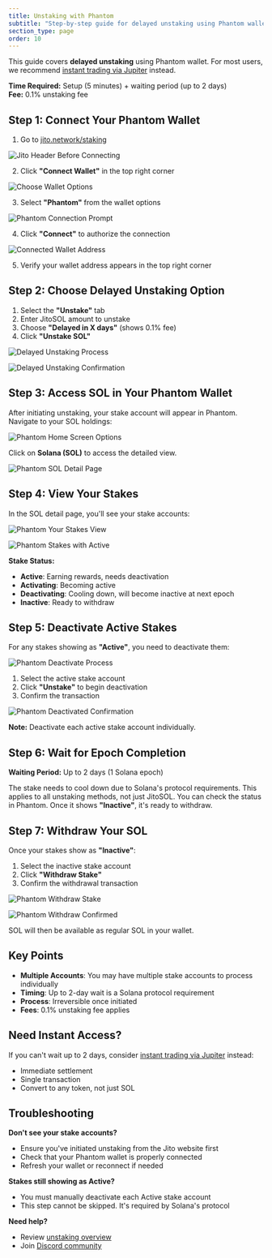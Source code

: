 ```yaml
---
title: Unstaking with Phantom
subtitle: "Step-by-step guide for delayed unstaking using Phantom wallet"
section_type: page
order: 10
---
```


This guide covers **delayed unstaking** using Phantom wallet. For most users, we recommend [instant trading via Jupiter](/jitosol/get-started/unstaking-jitosol-flow/unstaking-overview/#option-1-instant-trading-recommended) instead.

**Time Required:** Setup (5 minutes) + waiting period (up to 2 days)  
**Fee:** 0.1% unstaking fee

## Step 1: Connect Your Phantom Wallet

1. Go to [jito.network/staking](https://www.jito.network/staking/)

![Jito Header Before Connecting](/shared/images/jitosol/wallet-unstake-sol-header-with-connect-button-before-connecting.png)

2. Click **"Connect Wallet"** in the top right corner

![Choose Wallet Options](/shared/images/jitosol/wallet-unstake-sol-choose-wallet-options.png)

3. Select **"Phantom"** from the wallet options

![Phantom Connection Prompt](/shared/images/jitosol/phantom-unstake-sol-connect-wallet.png)

4. Click **"Connect"** to authorize the connection

![Connected Wallet Address](/shared/images/jitosol/phantom-unstake-sol-wallet-address-button.png)

5. Verify your wallet address appears in the top right corner

## Step 2: Choose Delayed Unstaking Option

1. Select the **"Unstake"** tab
2. Enter JitoSOL amount to unstake
3. Choose **"Delayed in X days"** (shows 0.1% fee)
4. Click **"Unstake SOL"**

![Delayed Unstaking Process](/shared/images/jitosol/stake-page-unstake-section-delayed-unstake-flow.png)

![Delayed Unstaking Confirmation](/shared/images/jitosol/stake-page-confirm-modal-delayed-flow-unstake-jitosol.png)

## Step 3: Access SOL in Your Phantom Wallet

After initiating unstaking, your stake account will appear in Phantom. Navigate to your SOL holdings:

![Phantom Home Screen Options](/shared/images/jitosol/phantom-unstake-sol-option-step-1.png)

Click on **Solana (SOL)** to access the detailed view.

![Phantom SOL Detail Page](/shared/images/jitosol/phantom-unstake-sol-detail-page-step-2.png)

## Step 4: View Your Stakes

In the SOL detail page, you'll see your stake accounts:

![Phantom Your Stakes View](/shared/images/jitosol/phantom-unstake-sol-your-stakes-step-3.png)

![Phantom Stakes with Active](/shared/images/jitosol/phantom-unstake-sol-your-stakes-with-active-step-3a.png)

**Stake Status:**
- **Active**: Earning rewards, needs deactivation
- **Activating**: Becoming active
- **Deactivating**: Cooling down, will become inactive at next epoch
- **Inactive**: Ready to withdraw

## Step 5: Deactivate Active Stakes

For any stakes showing as **"Active"**, you need to deactivate them:

![Phantom Deactivate Process](/shared/images/jitosol/phantom-unstake-sol-active-unstake-deactivate-step-4a.png)

1. Select the active stake account
2. Click **"Unstake"** to begin deactivation
3. Confirm the transaction

![Phantom Deactivated Confirmation](/shared/images/jitosol/phantom-unstake-sol-active-unstaked-deactivated-confirmed-step-5a.png)

**Note:** Deactivate each active stake account individually.

## Step 6: Wait for Epoch Completion

**Waiting Period:** Up to 2 days (1 Solana epoch)

The stake needs to cool down due to Solana's protocol requirements. This applies to all unstaking methods, not just JitoSOL. You can check the status in Phantom. Once it shows **"Inactive"**, it's ready to withdraw.

## Step 7: Withdraw Your SOL

Once your stakes show as **"Inactive"**:
1. Select the inactive stake account
2. Click **"Withdraw Stake"**
3. Confirm the withdrawal transaction

![Phantom Withdraw Stake](/shared/images/jitosol/phantom-unstake-sol-withdraw-stake-step-4.png)

![Phantom Withdraw Confirmed](/shared/images/jitosol/phantom-unstake-sol-withdraw-confirmed-step-5.png)

SOL will then be available as regular SOL in your wallet.

## Key Points

- **Multiple Accounts**: You may have multiple stake accounts to process individually
- **Timing**: Up to 2-day wait is a Solana protocol requirement
- **Process**: Irreversible once initiated
- **Fees**: 0.1% unstaking fee applies

## Need Instant Access?

If you can't wait up to 2 days, consider [instant trading via Jupiter](/jitosol/get-started/unstaking-jitosol-flow/unstaking-overview/#option-1-instant-trading-recommended) instead:
- Immediate settlement
- Single transaction
- Convert to any token, not just SOL

## Troubleshooting

**Don't see your stake accounts?**
- Ensure you've initiated unstaking from the Jito website first
- Check that your Phantom wallet is properly connected
- Refresh your wallet or reconnect if needed

**Stakes still showing as Active?**
- You must manually deactivate each Active stake account
- This step cannot be skipped. It's required by Solana's protocol

**Need help?**
- Review [unstaking overview](/jitosol/get-started/unstaking-jitosol-flow/unstaking-overview/)
- Join [Discord community](https://discord.gg/jitocommunity)
